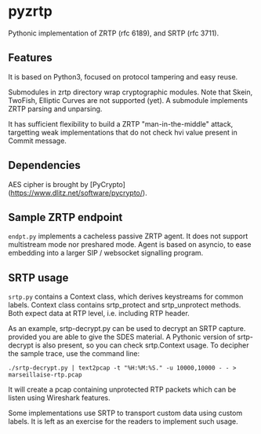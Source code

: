 # pyzrtp

Pythonic implementation of ZRTP (rfc 6189), and SRTP (rfc 3711).

## Features

It is based on Python3, focused on protocol tampering and easy reuse.

Submodules in zrtp directory wrap cryptographic modules.
Note that Skein, TwoFish, Elliptic Curves are not supported (yet).
A submodule implements ZRTP parsing and unparsing.

It has sufficient flexibility to build a ZRTP "man-in-the-middle" attack,
targetting weak implementations that do not check hvi value present in Commit message.

## Dependencies

AES cipher is brought by [PyCrypto] (https://www.dlitz.net/software/pycrypto/).

## Sample ZRTP endpoint

`endpt.py` implements a cacheless passive ZRTP agent. It does not support multistream mode nor preshared mode.
Agent is based on asyncio, to ease embedding into a larger SIP / websocket signalling program.

## SRTP usage

`srtp.py` contains a Context class, which derives keystreams for common labels.
Context class contains srtp_protect and srtp_unprotect methods.
Both expect data at RTP level, i.e. including RTP header.

As an example, srtp-decrypt.py can be used to decrypt an SRTP capture.
provided you are able to give the SDES material.
A Pythonic version of srtp-decrypt is also present, so you can check srtp.Context usage.
To decipher the sample trace, use the command line:

```
./srtp-decrypt.py | text2pcap -t "%H:%M:%S." -u 10000,10000 - - > marseillaise-rtp.pcap
```

It will create a pcap containing unprotected RTP packets which can be listen using Wireshark features.

Some implementations use SRTP to transport custom data using custom labels.
It is left as an exercise for the readers to implement such usage.


